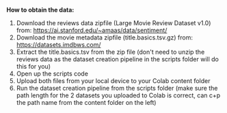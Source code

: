 **How to obtain the data:**

1) Download the reviews data zipfile (Large Movie Review Dataset v1.0) from: https://ai.stanford.edu/~amaas/data/sentiment/
2) Download the movie metadata zipfile (title.basics.tsv.gz) from: https://datasets.imdbws.com/
3) Extract the title.basics.tsv from the zip file (don't need to unzip the reviews data as the dataset creation pipeline in the scripts folder will do this for you)
4) Open up the scripts code
5) Upload both files from your local device to your Colab content folder 
6) Run the dataset creation pipeline from the scripts folder (make sure the path length for the 2 datasets you uploaded to Colab is correct, can c+p the path name from the content folder on the left) 

